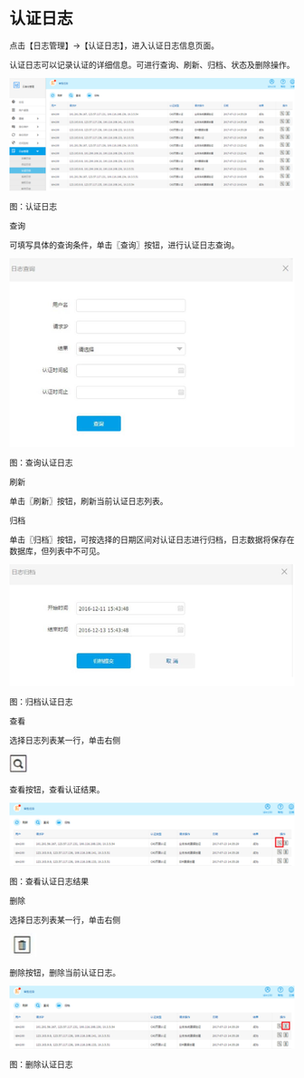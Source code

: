 # 认证日志

点击【日志管理】->【认证日志】，进入认证日志信息页面。

认证日志可以记录认证的详细信息。可进行查询、刷新、归档、状态及删除操作。 

![](/articles/idm/4-/images/image107.png)

图：认证日志

查询

可填写具体的查询条件，单击〖查询〗按钮，进行认证日志查询。 

![](/articles/idm/4-/images/image108.png)

图：查询认证日志

刷新

单击〖刷新〗按钮，刷新当前认证日志列表。

归档

单击〖归档〗按钮，可按选择的日期区间对认证日志进行归档，日志数据将保存在数据库，但列表中不可见。

![](/articles/idm/4-/images/image109.png)

图：归档认证日志

查看

选择日志列表某一行，单击右侧

![](/articles/idm/4-/images/image99.png)

查看按钮，查看认证结果。

![](/articles/idm/4-/images/image110.png)

图：查看认证日志结果

删除

选择日志列表某一行，单击右侧

![](/articles/idm/2-/images/image7.png)

删除按钮，删除当前认证日志。

![](/articles/idm/4-/images/image111.png)

图：删除认证日志








